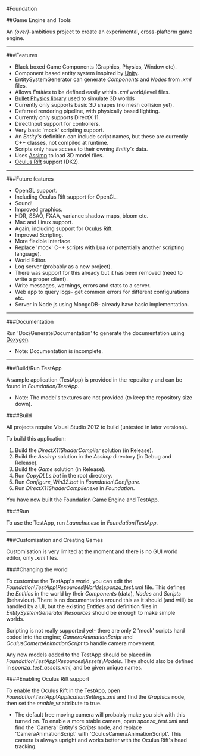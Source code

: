 #Foundation

##Game Engine and Tools

An *(over)*-ambitious project to create an experimental, cross-plaftorm game engine. 

___

###Features

* Black boxed Game Components (Graphics, Physics, Window etc).
* Component based entity system inspired by [Unity](http://unity3d.com/).
 * EntitySystemGenerator can generate *Components* and *Nodes* from *.xml* files.
 * Allows *Entities* to be defined easily within *.xml* world/level files.
* [Bullet Physics library](http://bulletphysics.org/) used to simulate 3D worlds
 * Currently only supports basic 3D shapes (no mesh collision yet).
* Deferred rendering pipeline, with physically based lighting.
 * Currently only supports DirectX 11.
* DirectInput support for controllers.
* Very basic 'mock' scripting support.
 * An *Entity's* definition can include script names, but these are currently C++ classes, not compiled at runtime.
 * Scripts only have access to their owning *Entity's* data.
* Uses [Assimp](https://github.com/assimp/assimp) to load 3D model files.
* [Oculus Rift](http://www.oculus.com/) support (DK2).

___

###Future features

* OpenGL support.
 * Including Oculus Rift support for OpenGL.
* Sound!
* Improved graphics.
 * HDR, SSAO, FXAA, variance shadow maps, bloom etc.
* Mac and Linux support.
 * Again, including support for Oculus Rift.
* Improved Scripting.
 * More flexible interface.
 * Replace 'mock' C++ scripts with Lua (or potentially another scripting language).
* World Editor.
* Log server (probably as a new project).
 * There was support for this already but it has been removed (need to write a proper client).
 * Write messages, warnings, errors and stats to a server.
 * Web app to query logs- get common errors for different configurations etc.
 * Server in Node js using MongoDB- already have basic implementation.
 
___
 
###Documentation 

Run 'Doc/GenerateDocumentation' to generate the documentation using [Doxygen](www.doxygen.org).

* Note: Documentation is incomplete.

___

###Build/Run TestApp

A sample application (TestApp) is provided in the repository and can be found in *Foundation/TestApp*. 

* Note: The model's textures are not provided (to keep the repository size down).

####Build

All projects require Visual Studio 2012 to build (untested in later versions).

To build this application:

1. Build the *DirectX11ShaderCompiler* solution (in Release).
2. Build the *Assimp* solution in the *Assimp* directory (in Debug and Release).
3. Build the *Game* solution (in Release).
4. Run *CopyDLLs.bat* in the root directory.
5. Run *Configure_Win32.bat* in *Foundation\Configure*.
6. Run *DirectX11ShaderCompiler.exe* in *Foundation*.

You have now built the Foundation Game Engine and TestApp.

####Run

To use the TestApp, run *Launcher.exe* in *Foundation\TestApp*.

___

###Customisation and Creating Games

Customisation is very limited at the moment and there is no GUI world editor, only *.xml* files.

####Changing the world

To customise the TestApp's world, you can edit the *Foundation\TestApp\Resources\Worlds\sponza_test.xml* file. This defines the *Entities* in the world by their *Components* (data), *Nodes* and *Scripts* (behaviour). There is no documentation around this as it should (and will) be handled by a UI, but the existing *Entities* and definition files in *EntitySystemGenerator\Resources* should be enough to make simple worlds.

Scripting is not really supported yet-  there are only 2 'mock' scripts hard coded into the engine; *CameraAnimationScript* and *OculusCameraAnimationScript* to handle camera movement.

Any new models added to the TestApp should be placed in *Foundation\TestApp\Resources\Assets\Models*. They should also be defined in *sponza_test_assets.xml*, and be given unique names.

####Enabling Oculus Rift support

To enable the Oculus Rift in the TestApp, open *Foundation\TestApp\ApplicationSettings.xml* and find the *Graphics* node, then set the *enable_vr* attribute to true.
* The default free moving camera will probably make you sick with this turned on. To enable a more stable camera, open *sponza_test.xml* and find the 'Camera' Entity's *Scripts* node, and replace 'CameraAnimationScript' with 'OculusCameraAnimationScript'. This camera is always upright and works better with the Oculus Rift's head tracking.
